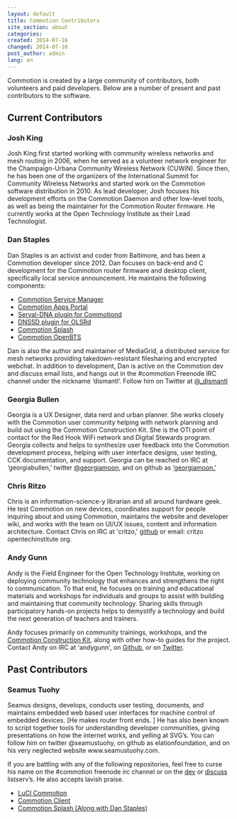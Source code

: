 ```yaml
---
layout: default
title: Commotion Contributors
site_section: about
categories: 
created: 2014-07-16
changed: 2014-07-16
post_author: admin
lang: en
---
```

<p>Commotion is created by a large community of contributors, both volunteers and paid developers. Below are a number of present and past contributors to the software.</p>

<h2>Current Contributors

<h3>Josh King</h3>
<p>Josh King first started working with community wireless networks and mesh routing in 2006, when he served as a volunteer network engineer for the Champaign-Urbana Community Wireless Network (CUWiN). Since then, he has been one of the organizers of the International Summit for Community Wireless Networks and started work on the Commotion software distribution in 2010. As lead developer, Josh focuses his development efforts on the Commotion Daemon and other low-level tools, as well as being the maintainer for the Commotion Router firmware. He currently works at the Open Technology Institute as their Lead Technologist.</p>

<h3>Dan Staples</h3>
<p>Dan Staples is an activist and coder from Baltimore, and has been a Commotion developer since 2012. Dan focuses on back-end and C development for the Commotion router firmware and desktop client, specifically local service announcement. He maintains the following components:</p>
<ul>
<li><a href="https://github.com/opentechinstitute/commotion-service-manager">Commotion Service Manager</a></li>
<li><a href="https://github.com/opentechinstitute/luci-commotion">Commotion Apps Portal</a></li>
<li><a href="https://github.com/opentechinstitute/commotiond">Serval-DNA plugin for Commotiond</a></li>
<li><a href="https://github.com/opentechinstitute/olsrd">DNSSD plugin for OLSRd</a></li>
<li><a href="https://github.com/opentechinstitute/luci-commotion">Commotion Splash</a></li>
<li><a href="https://github.com/opentechinstitute/commotion-openbts">Commotion OpenBTS</a></li>
</ul>
<p>Dan is also the author and maintainer of MediaGrid, a distributed service for mesh networks providing takedown-resistant filesharing and encrypted webchat. In addition to development, Dan is active on the Commotion dev and discuss email lists, and hangs out in the #commotion Freenode IRC channel under the nickname ‘dismantl’. Follow him on Twitter at <a href="https://twitter.com/_dismantl">@_dismantl</a></p>

<h3>Georgia Bullen</h3>
<p>Georgia is a UX Designer, data nerd and urban planner. She works closely with the Commotion user community helping with network planning and build out using the Commotion Construction Kit. She is the OTI point of contact for the Red Hook WiFi network and Digital Stewards program. Georgia collects and helps to synthesize user feedback into the Commotion development process, helping with user interface designs, user testing, CCK documentation, and support. Georgia can be reached on IRC at ‘georgiabullen,’ twitter <a href="https://twitter.com/georgiamoon">@georgiamoon</a>, and on github as <a href="https://github.com/georgiamoon">‘georgiamoon.’</a></p>

<h3>Chris Ritzo</h3>
<p>Chris is an information-science-y librarian and all around hardware geek. He test Commotion on new devices, coordinates support for people inquiring about and using Commotion, maintains the website and developer wiki, and works with the team on UI/UX issues, content and information architecture. Contact Chris on IRC at 'critzo,' <a href="https://github.com/critzo">github</a> or email: critzo <at> opentechinstitute <dot> org. </p>

<h3>Andy Gunn</h3>
<p>Andy is the Field Engineer for the Open Technology Institute, working on deploying community technology that enhances and strengthens the right to communication. To that end, he focuses on training and educational materials and workshops for individuals and groups to assist with building and maintaining that community technology. Sharing skills through participatory hands-on projects helps to demystify a technology and build the next generation of teachers and trainers.</p>
<p>Andy focuses primarily on community trainings, workshops, and the <a href="/docs/cck/">Commotion Construction Kit</a>, along with other how-to guides for the project. Contact Andy on IRC at 'andygunn', on <a href="https://github.com/andygunn">Github</a>, or on <a href="https://twitter.com/andy__gunn">Twitter</a>.</p>

<h2>Past Contributors</h2>

<h3>Seamus Tuohy</h3>
<p>Seamus designs, develops, conducts user testing, documents, and maintains embedded web based user interfaces for machine control of embedded devices. [He makes router front ends. ] He has also been known to script together tools for understanding developer communities, giving presentations on how the internet works, and yelling at SVG’s. You can follow him on twitter @seamustuohy, on github as elationfoundation, and on his very neglected website www.seamustuohy.com.</p>
<p>If you are battling with any of the following repositories, feel free to curse his name on the #commotion freenode irc channel or on the <a href="https://lists.chambana.net/mailman/listinfo/commotion-dev">dev</a> or <a href="https://lists.chambana.net/mailman/listinfo/commotion-discuss">discuss</a> listserv’s. He also accepts lavish praise.</p>
<ul>
<li><a href="https://github.com/opentechinstitute/luci-commotion">LuCI Commotion</a></li>
<li><a href="https://github.com/opentechinstitute/commotion-client">Commotion Client</a></li>
<li><a href="https://github.com/opentechinstitute/luci-commotion">Commotion Splash (Along with Dan Staples)</a></li>
</ul>
